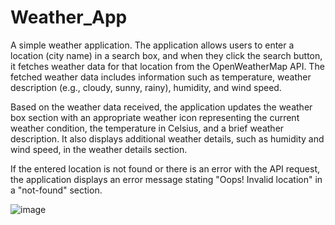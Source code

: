 # Weather_App
A simple weather application. The application allows users to enter a location (city name) in a search box, and when they click the search button, it fetches weather data for that location from the OpenWeatherMap API. The fetched weather data includes information such as temperature, weather description (e.g., cloudy, sunny, rainy), humidity, and wind speed.

Based on the weather data received, the application updates the weather box section with an appropriate weather icon representing the current weather condition, the temperature in Celsius, and a brief weather description. It also displays additional weather details, such as humidity and wind speed, in the weather details section.

If the entered location is not found or there is an error with the API request, the application displays an error message stating "Oops! Invalid location" in a "not-found" section.


![image](https://github.com/Hadhemi33/Weather_App/assets/109398819/2392268f-d1f5-4d32-986e-23ff493ed3b7)

